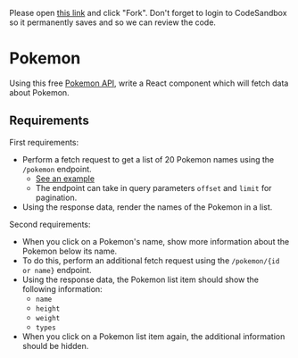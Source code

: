 Please open [this link](https://codesandbox.io/s/epic-joana-zwddrw?file=/src/App.tsx) and click
"Fork". Don't forget to login to CodeSandbox so it permanently saves and so we can review the code.

# Pokemon

Using this free [Pokemon API](https://pokeapi.co/docs/v2#pokemon), write a React component which
will fetch data about Pokemon.

## Requirements

First requirements:

- Perform a fetch request to get a list of 20 Pokemon names using the `/pokemon` endpoint.
  - [See an example](https://pokeapi.co/api/v2/pokemon/?limit=20&offset=0)
  - The endpoint can take in query parameters `offset` and `limit` for pagination.
- Using the response data, render the names of the Pokemon in a list.

Second requirements:

- When you click on a Pokemon's name, show more information about the Pokemon below its name.
- To do this, perform an additional fetch request using the `/pokemon/{id or name}` endpoint.
- Using the response data, the Pokemon list item should show the following information:
  - `name`
  - `height`
  - `weight`
  - `types`
- When you click on a Pokemon list item again, the additional information should be hidden.
